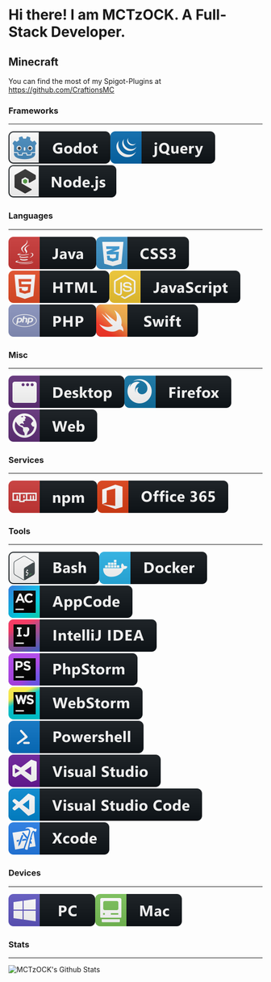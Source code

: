 # Hi there! I am MCTzOCK. A Full-Stack Developer.

## Minecraft
You can find the most of my Spigot-Plugins at https://github.com/CraftionsMC

### Frameworks
___


<img src="https://raw.githubusercontent.com/MikeCodesDotNET/ColoredBadges/master/svg/dev/frameworks/godot.svg"><img src="https://raw.githubusercontent.com/MikeCodesDotNET/ColoredBadges/master/svg/dev/frameworks/jquery.svg"><img src="https://raw.githubusercontent.com/MikeCodesDotNET/ColoredBadges/master/svg/dev/frameworks/nodejs_larger.svg">

### Languages
___

<img src="https://raw.githubusercontent.com/MikeCodesDotNET/ColoredBadges/master/svg/dev/languages/java.svg"><img src="https://raw.githubusercontent.com/MikeCodesDotNET/ColoredBadges/master/svg/dev/languages/css3.svg"><img src="https://raw.githubusercontent.com/MikeCodesDotNET/ColoredBadges/master/svg/dev/languages/html.svg"><img src="https://raw.githubusercontent.com/MikeCodesDotNET/ColoredBadges/master/svg/dev/languages/js.svg"><img src="https://raw.githubusercontent.com/MikeCodesDotNET/ColoredBadges/master/svg/dev/languages/php.svg"><img src="https://raw.githubusercontent.com/MikeCodesDotNET/ColoredBadges/master/svg/dev/languages/swift.svg">

### Misc
___

<img src="https://raw.githubusercontent.com/MikeCodesDotNET/ColoredBadges/master/svg/dev/misc/desktop.svg"><img src="https://raw.githubusercontent.com/MikeCodesDotNET/ColoredBadges/master/svg/dev/misc/firefox.svg"><img src="https://raw.githubusercontent.com/MikeCodesDotNET/ColoredBadges/master/svg/dev/misc/web.svg">

### Services
___

<img src="https://raw.githubusercontent.com/MikeCodesDotNET/ColoredBadges/master/svg/dev/services/npm.svg"><img src="https://raw.githubusercontent.com/MikeCodesDotNET/ColoredBadges/master/svg/dev/services/office_365.svg">

### Tools
___

<img src="https://raw.githubusercontent.com/MikeCodesDotNET/ColoredBadges/master/svg/dev/tools/bash.svg"><img src="https://raw.githubusercontent.com/MikeCodesDotNET/ColoredBadges/master/svg/dev/tools/docker.svg"><img src="https://raw.githubusercontent.com/MikeCodesDotNET/ColoredBadges/master/svg/dev/tools/jetbrains_appcode.svg"><img src="https://raw.githubusercontent.com/MikeCodesDotNET/ColoredBadges/master/svg/dev/tools/jetbrains_intellij.svg"><img src="https://raw.githubusercontent.com/MikeCodesDotNET/ColoredBadges/master/svg/dev/tools/jetbrains_phpstorm.svg"><img src="https://raw.githubusercontent.com/MikeCodesDotNET/ColoredBadges/master/svg/dev/tools/jetbrains_webstorm.svg"><img src="https://raw.githubusercontent.com/MikeCodesDotNET/ColoredBadges/master/svg/dev/tools/powershell.svg"><img src="https://raw.githubusercontent.com/MikeCodesDotNET/ColoredBadges/master/svg/dev/tools/visualstudio.svg"><img src="https://raw.githubusercontent.com/MikeCodesDotNET/ColoredBadges/master/svg/dev/tools/visualstudio_code.svg"><img src="https://raw.githubusercontent.com/MikeCodesDotNET/ColoredBadges/master/svg/dev/tools/xcode.svg">

### Devices
___

<img src="https://raw.githubusercontent.com/MikeCodesDotNET/ColoredBadges/master/svg/devices/pc.svg"><img src="https://raw.githubusercontent.com/MikeCodesDotNET/ColoredBadges/master/svg/devices/mac.svg">

### Stats
___

![MCTzOCK's Github Stats](https://github-readme-stats.vercel.app/api?username=MCTzOCK&count_private=true&show_icons=true&theme=radical)

